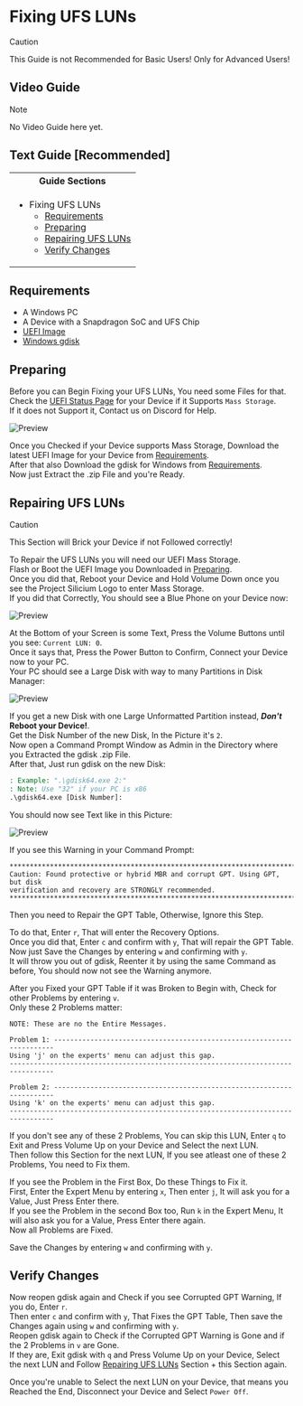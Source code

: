 # Fixing UFS LUNs

> [!CAUTION]
> This Guide is not Recommended for Basic Users! Only for Advanced Users!

## Video Guide

> [!NOTE]
> No Video Guide here yet.

## Text Guide [Recommended]

<table>
<tr><th>Guide Sections</th></th>
<tr><td>
  
- Fixing UFS LUNs
   - [Requirements](#requirements)
   - [Preparing](#preparing)
   - [Repairing UFS LUNs](#repairing-ufs-luns)
   - [Verify Changes](#verify-changes)

</td></tr>
</table>

## Requirements

- A Windows PC
- A Device with a Snapdragon SoC and UFS Chip
- [UEFI Image](https://github.com/Project-Silicium/Mu-Silicium/releases)
- [Windows gdisk](https://sourceforge.net/projects/gptfdisk/files/gptfdisk/1.0.3/gdisk-binaries/gdisk-windows-1.0.3.zip/download)

## Preparing

Before you can Begin Fixing your UFS LUNs, You need some Files for that. <br>
Check the [UEFI Status Page](https://github.com/Project-Silicium/Mu-Silicium/blob/main/Status.md) for your Device if it Supports `Mass Storage`. <br>
If it does not Support it, Contact us on Discord for Help.

![Preview](Pictures/Preview-1.png)

Once you Checked if your Device supports Mass Storage, Download the latest UEFI Image for your Device from [Requirements](#requirements). <br>
After that also Download the gdisk for Windows from [Requirements](#requirements). <br>
Now just Extract the .zip File and you're Ready.

## Repairing UFS LUNs

> [!CAUTION]
> This Section will Brick your Device if not Followed correctly!

To Repair the UFS LUNs you will need our UEFI Mass Storage. <br>
Flash or Boot the UEFI Image you Downloaded in [Preparing](#preparing). <br>
Once you did that, Reboot your Device and Hold Volume Down once you see the Project Silicium Logo to enter Mass Storage. <br>
If you did that Correctly, You should see a Blue Phone on your Device now:

![Preview](Pictures/Preview-2.png)

At the Bottom of your Screen is some Text, Press the Volume Buttons until you see: `Current LUN: 0`. <br>
Once it says that, Press the Power Button to Confirm, Connect your Device now to your PC. <br>
Your PC should see a Large Disk with way to many Partitions in Disk Manager:

![Preview](Pictures/Preview-3.png)

If you get a new Disk with one Large Unformatted Partition instead, ***Don't* Reboot your Device!**. <br>
Get the Disk Number of the new Disk, In the Picture it's `2`. <br>
Now open a Command Prompt Window as Admin in the Directory where you Extracted the gdisk .zip File. <br>
After that, Just run gdisk on the new Disk:
```cmd
: Example: ".\gdisk64.exe 2:"
: Note: Use "32" if your PC is x86
.\gdisk64.exe [Disk Number]:
```

You should now see Text like in this Picture:

![Preview](Pictures/Preview-4.png)

If you see this Warning in your Command Prompt:
```
****************************************************************************
Caution: Found protective or hybrid MBR and corrupt GPT. Using GPT, but disk
verification and recovery are STRONGLY recommended.
****************************************************************************
```
Then you need to Repair the GPT Table, Otherwise, Ignore this Step.

To do that, Enter `r`, That will enter the Recovery Options. <br>
Once you did that, Enter `c` and confirm with `y`, That will repair the GPT Table. <br>
Now just Save the Changes by entering `w` and confirming with `y`. <br>
It will throw you out of gdisk, Reenter it by using the same Command as before, You should now not see the Warning anymore.

After you Fixed your GPT Table if it was Broken to Begin with, Check for other Problems by entering `v`. <br>
Only these 2 Problems matter:
```
NOTE: These are no the Entire Messages.

Problem 1: ----------------------------------------------------------------------
Using 'j' on the experts' menu can adjust this gap.
---------------------------------------------------------------------------------

Problem 2: ----------------------------------------------------------------------
Using 'k' on the experts' menu can adjust this gap.
---------------------------------------------------------------------------------
```

If you don't see any of these 2 Problems, You can skip this LUN, Enter `q` to Exit and Press Volume Up on your Device and Select the next LUN. <br>
Then follow this Section for the next LUN, If you see atleast one of these 2 Problems, You need to Fix them. <br>

If you see the Problem in the First Box, Do these Things to Fix it. <br>
First, Enter the Expert Menu by entering `x`, Then enter `j`, It will ask you for a Value, Just Press Enter there. <br>
If you see the Problem in the second Box too, Run `k` in the Expert Menu, It will also ask you for a Value, Press Enter there again. <br>
Now all Problems are Fixed.

Save the Changes by entering `w` and confirming with `y`.

## Verify Changes

Now reopen gdisk again and Check if you see Corrupted GPT Warning, If you do, Enter `r`. <br>
Then enter `c` and confirm with `y`, That Fixes the GPT Table, Then save the Changes again using `w` and confirming with `y`. <br>
Reopen gdisk again to Check if the Corrupted GPT Warning is Gone and if the 2 Problems in `v` are Gone. <br>
If they are, Exit gdisk with `q` and Press Volume Up on your Device, Select the next LUN and Follow [Repairing UFS LUNs](#repairing-ufs-luns) Section + this Section again.

Once you're unable to Select the next LUN on your Device, that means you Reached the End, Disconnect your Device and Select `Power Off`.
